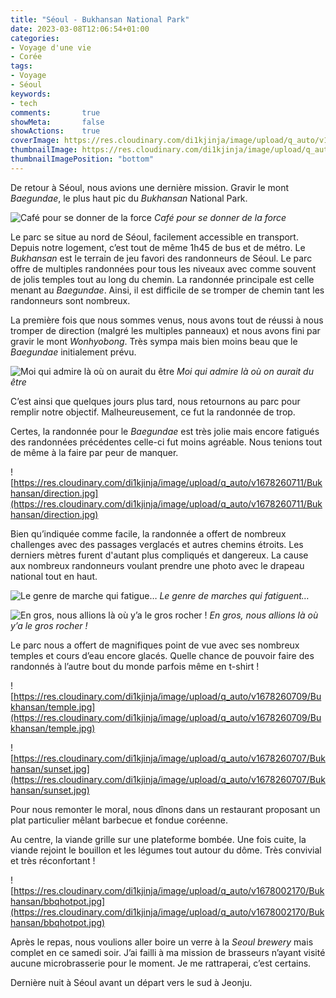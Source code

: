 ```yaml
---
title: "Séoul - Bukhansan National Park"
date: 2023-03-08T12:06:54+01:00
categories:
- Voyage d'une vie
- Corée
tags:
- Voyage
- Séoul
keywords:
- tech
comments:       true
showMeta:       false
showActions:    true
coverImage: https://res.cloudinary.com/di1kjinja/image/upload/q_auto/v1678273188/Bukhansan/summit.jpg
thumbnailImage: https://res.cloudinary.com/di1kjinja/image/upload/q_auto/v1678273188/Bukhansan/summit.jpg
thumbnailImagePosition: "bottom"
---
```


De retour à Séoul, nous avions une dernière mission. Gravir le mont *Baegundae*, le plus haut pic du *Bukhansan* National Park. 

![Café pour se donner de la force](https://res.cloudinary.com/di1kjinja/image/upload/q_auto/v1678002175/Bukhansan/flat_white.jpg)
*Café pour se donner de la force*

Le parc se situe au nord de Séoul, facilement accessible en transport. Depuis notre logement, c’est tout de même 1h45 de bus et de métro. Le *Bukhansan* est le terrain de jeu favori des randonneurs de Séoul. Le parc offre de multiples randonnées pour tous les niveaux avec comme souvent de jolis temples tout au long du chemin. La randonnée principale est celle menant au *Baegundae*. Ainsi, il est difficile de se tromper de chemin tant les randonneurs sont nombreux. 

La première fois que nous sommes venus, nous avons tout de réussi à nous tromper de direction (malgré les multiples panneaux) et nous avons fini par gravir le mont *Wonhyobong*. Très sympa mais bien moins beau que le *Baegundae* initialement prévu. 

![Moi qui admire là où on aurait du être](https://res.cloudinary.com/di1kjinja/image/upload/q_auto/v1678273271/Bukhansan/wonhyabong.jpg)
*Moi qui admire là où on aurait du être*

C’est ainsi que quelques jours plus tard, nous retournons au parc pour remplir notre objectif. Malheureusement, ce fut la randonnée de trop. 

Certes, la randonnée pour le *Baegundae* est très jolie mais encore fatigués des randonnées précédentes celle-ci fut moins agréable. Nous tenions tout de même à la faire par peur de manquer. 

![https://res.cloudinary.com/di1kjinja/image/upload/q_auto/v1678260711/Bukhansan/direction.jpg](https://res.cloudinary.com/di1kjinja/image/upload/q_auto/v1678260711/Bukhansan/direction.jpg)

Bien qu’indiquée comme facile, la randonnée a offert de nombreux challenges avec des passages verglacés et autres chemins étroits. Les derniers mètres furent  d'autant plus compliqués et dangereux. La cause aux nombreux randonneurs voulant prendre une photo avec le drapeau national tout en haut. 

![Le genre de marche qui fatigue…](https://res.cloudinary.com/di1kjinja/image/upload/q_auto/v1678260709/Bukhansan/tough.jpg)
*Le genre de marches qui fatiguent…*

![En gros, nous allions là où y’a le gros rocher !](https://res.cloudinary.com/di1kjinja/image/upload/q_auto/v1678273188/Bukhansan/summit.jpg)
*En gros, nous allions là où y’a le gros rocher !*

Le parc nous a offert de magnifiques point de vue avec ses nombreux temples et cours d’eau encore glacés. Quelle chance de pouvoir faire des randonnés à l’autre bout du monde parfois même en t-shirt !

![https://res.cloudinary.com/di1kjinja/image/upload/q_auto/v1678260709/Bukhansan/temple.jpg](https://res.cloudinary.com/di1kjinja/image/upload/q_auto/v1678260709/Bukhansan/temple.jpg)

![https://res.cloudinary.com/di1kjinja/image/upload/q_auto/v1678260707/Bukhansan/sunset.jpg](https://res.cloudinary.com/di1kjinja/image/upload/q_auto/v1678260707/Bukhansan/sunset.jpg)

Pour nous remonter le moral, nous dînons dans un restaurant proposant un plat particulier mêlant barbecue et fondue coréenne. 

Au centre, la viande grille sur une plateforme bombée. Une fois cuite, la viande rejoint le bouillon et les légumes tout autour du dôme. Très convivial et très réconfortant ! 

![https://res.cloudinary.com/di1kjinja/image/upload/q_auto/v1678002170/Bukhansan/bbqhotpot.jpg](https://res.cloudinary.com/di1kjinja/image/upload/q_auto/v1678002170/Bukhansan/bbqhotpot.jpg)

Après le repas, nous voulions aller boire un verre à la *Seoul brewery* mais complet en ce samedi soir. J’ai failli à ma mission de brasseurs n’ayant visité aucune microbrasserie pour le moment. Je me rattraperai, c’est certains. 

Dernière nuit à Séoul avant un départ vers le sud à Jeonju.
